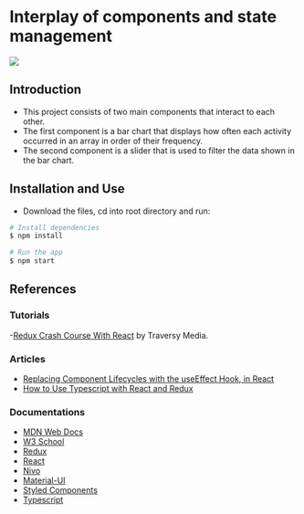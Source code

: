 # Interplay of components and state management

![]('./src/images/ScreenShot.png')

## Introduction

- This project consists of two main components that interact to each other.
- The first component is a bar chart that displays how often each activity occurred in an array in order of their frequency.
- The second component is a slider that is used to filter the data shown in the bar chart.

## Installation and Use

- Download the files, cd into root directory and run:
```bash
# Install dependencies
$ npm install

# Run the app
$ npm start
```

## References

### Tutorials
-[Redux Crash Course With React](https://www.youtube.com/watch?v=93p3LxR9xfM) by Traversy Media.

### Articles 
- [Replacing Component Lifecycles with the useEffect Hook, in React](https://alligator.io/react/replacing-component-lifecycles-with-useeffect/)
- [How to Use Typescript with React and Redux](https://medium.com/@rossbulat/how-to-use-typescript-with-react-and-redux-a118b1e02b76)

### Documentations
- [MDN Web Docs](https://developer.mozilla.org/en-US/)
- [W3 School](https://www.w3schools.com/)
- [Redux](https://redux.js.org/)
- [React](https://reactjs.org/)
- [Nivo](https://nivo.rocks/bar) 
- [Material-UI ](https://material-ui.com/pt/components/slider/)
- [Styled Components](https://www.styled-components.com/)
- [Typescript](https://www.typescriptlang.org/)
